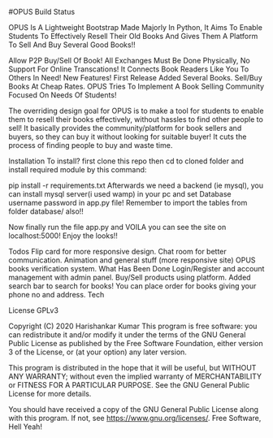 #OPUS
Build Status

OPUS Is A Lightweight Bootstrap Made Majorly In Python, It Aims To Enable Students To Effectively Resell Their Old Books And Gives Them A Platform To Sell And Buy Several Good Books!!

Allow P2P Buy/Sell Of Book!
All Exchanges Must Be Done Physically, No Support For Online Transcations!
It Connects Book Readers Like You To Others In Need!
New Features!
First Release
Added Several Books.
Sell/Buy Books At Cheap Rates.
OPUS Tries To Implement A Book Selling Community Focused On Needs Of Students!

The overriding design goal for OPUS is to make a tool for students to enable them to resell their books effectively, without hassles to find other people to sell! It basically provides the community/platform for book sellers and buyers, so they can buy it without looking for suitable buyer! It cuts the process of finding people to buy and waste time.

Installation
To install? first clone this repo then cd to cloned folder and install required module by this command:

pip install -r requirements.txt
Afterwards we need a backend (ie mysql), you can install mysql server(i used wamp) in your pc and set Database username password in app.py file! Remember to import the tables from folder database/ also!!

Now finally run the file app.py and VOILA you can see the site on localhost:5000! Enjoy the looks!!

Todos
Flip card for more responsive design.
Chat room for better communication.
Animation and general stuff (more responsive site)
OPUS books verification system.
What Has Been Done
Login/Register and account management with admin panel.
Buy/Sell products using platform.
Added search bar to search for books!
You can place order for books giving your phone no and address.
Tech

License
GPLv3

Copyright (C) 2020 Harishankar Kumar
This program is free software: you can redistribute it and/or modify
it under the terms of the GNU General Public License as published by
the Free Software Foundation, either version 3 of the License, or
(at your option) any later version.

This program is distributed in the hope that it will be useful,
but WITHOUT ANY WARRANTY; without even the implied warranty of
MERCHANTABILITY or FITNESS FOR A PARTICULAR PURPOSE.  See the
GNU General Public License for more details.

You should have received a copy of the GNU General Public License
along with this program.  If not, see <https://www.gnu.org/licenses/>.
Free Software, Hell Yeah!
